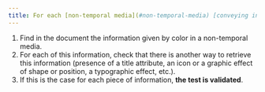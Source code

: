 ```yaml
---
title: For each [non-temporal media](#non-temporal-media) [conveying information](#image-conveying-information-given-by-color), the [information](#information- given-by-color) must not be given only by color. Is this rule respected?
---
```


1. Find in the document the information given by color in a non-temporal media.
2. For each of this information, check that there is another way to retrieve this information (presence of a title attribute, an icon or a graphic effect of shape or position, a typographic effect, etc.).
3. If this is the case for each piece of information, **the test is validated**.
